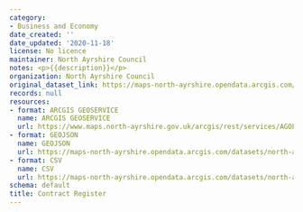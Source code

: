 ```yaml
---
category:
- Business and Economy
date_created: ''
date_updated: '2020-11-18'
license: No licence
maintainer: North Ayrshire Council
notes: <p>{{description}}</p>
organization: North Ayrshire Council
original_dataset_link: https://maps-north-ayrshire.opendata.arcgis.com/maps/north-ayrshire::contract-register
records: null
resources:
- format: ARCGIS GEOSERVICE
  name: ARCGIS GEOSERVICE
  url: https://www.maps.north-ayrshire.gov.uk/arcgis/rest/services/AGOL/Open_Data_Portal3/MapServer/34
- format: GEOJSON
  name: GEOJSON
  url: https://maps-north-ayrshire.opendata.arcgis.com/datasets/north-ayrshire::contract-register.geojson?outSR=%7B%22latestWkid%22%3A27700%2C%22wkid%22%3A27700%7D
- format: CSV
  name: CSV
  url: https://maps-north-ayrshire.opendata.arcgis.com/datasets/north-ayrshire::contract-register.csv?outSR=%7B%22latestWkid%22%3A27700%2C%22wkid%22%3A27700%7D
schema: default
title: Contract Register
---
```

